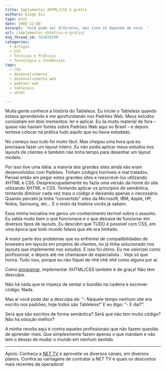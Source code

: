 ```yaml
---
title: Implementar XHTML/CSS é grátis
authors: Diego Eis
type: post
date: 2008-12-08
excerpt: 'Você pode ser diferente, mas isso só depende de você. '
url: /implementar-xhtmlcss-e-gratis/
dsq_thread_id: 503038700
categories:
  - Artigos
  - CSS
  - Técnicas e Práticas
  - Tecnologia e Tendências
tags:
  - CSS
  - desenvolvimento
  - desenvolvimento web
  - padroes web
  - tableless
  - xhtml

---
```

Muita gente conhece a história do Tableless. Eu iniciei o Tableless quando estava aprendendo e me aprofundando nos Padrões Web. Meus estudos consistiam em dois momentos: ler e aplicar. Eu lia muito material de fora – quase não haviam fontes sobre Padrões Web aqui no Brasil &#8211; e depois tentava colocar na prática tudo aquilo que eu havia estudado.
  
<!--more-->


  
No começo isso tudo foi muito fácil. Mas chegou uma hora que eu precisava fazer um layout inteiro. Eu não podia aplicar meus estudos nos layouts de clientes e também não tinha tempo para desenhar um layout modelo.
  
Por isso tive uma idéia: a maioria dos grandes sites ainda não eram desenvolvidos com Padrões. Tinham códigos horríveis e mal tratados. Pensei então em pegar estes grandes sites e reescrevê-los utilizando XHTML e CSS. Despreocupadamente eu fazia uma versão da home do site utilizando XHTML e CSS. Tentando aplicar os principios de semântica, tentando diminuir cada vez mais o código e deixando apenas o necessário. Quando percebi já tinha &#8220;convertido&#8221; sites da Microsoft, IBM, Apple, HP, Nokia, Samsung, etc&#8230; E o resto da história vocês já sabem.

Essa minha iniciativa me gerou um conhecimento terrível sobre o assunto. Eu sabia muito bem o que funcionava e o que deixava de funcionar em diversos tipos de layouts. Eu descobri que TUDO é possível com CSS, em uma época que todo mundo falava que ele era limitado.
  
A maior parte dos problemas que eu enfrentei de compatibilidades de browsers em layouts em projetos de clientes, eu já tinha solucionado nos layouts que implementei nos estudos. E isso foi ótimo. Eu me valorizei como profissional, e depois até me chamavam de especialista&#8230; Veja só que honra. Tudo isso, porque eu não fiquei de nhê nhê nhê como alguns por aí.

Como [programar][1], implementar XHTML/CSS também é de graça! Não tem desculpa.
  
Não há nada que te impeça de sentar o bundão na cadeira e escrever código. Nada.
  
Mas aí você pode dar a desculpa de: &#8220;- Naquele tempo nenhum site era escrito nos padrões, hoje todos são Tableless!&#8221; E eu digo: &#8220;- E daí?&#8221;.
  
Será que são escritos de forma semântica? Será que não tem muito código? Não há solução melhor?

A minha revolta aqui é contra aqueles profissionais que não fazem questão de aprender mais. Que simplesmente fazem apenas o que mandam e não tem o desejo de mudar o mundo em nenhum sentido.


---

Apoio: Conheça a [NET TV](https://portaldeplanos.com.br/net/net-tv/) e aproveite os diversos canais, em diversos planos. Confira as vantagens de contratar a NET TV e quais os descontos mais recentes da operadora!

 [1]: https://marcogomes.com/blog/2008/campanha-programar-e-gratis "Programar é de graça"